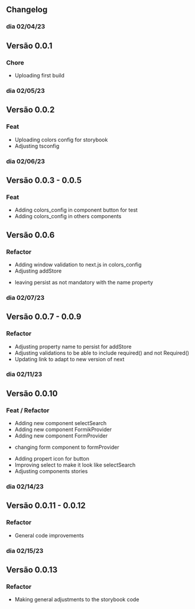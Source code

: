 ## Changelog


### dia 02/04/23
## Versão 0.0.1
### Chore
- Uploading first build

### dia 02/05/23

## Versão 0.0.2
### Feat
- Uploading colors config for storybook
- Adjusting tsconfig

### dia 02/06/23

## Versão 0.0.3 - 0.0.5
### Feat
- Adding colors_config in component button for test
- Adding colors_config in others components

## Versão 0.0.6
### Refactor
- Adding window validation to next.js in colors_config
- Adjusting addStore
* leaving persist as not mandatory with the name property

### dia 02/07/23
## Versão 0.0.7 - 0.0.9
### Refactor
- Adjusting property name to persist for addStore
- Adjusting validations to be able to include required() and not Required()
- Updating link to adapt to new version of next

### dia 02/11/23
## Versão 0.0.10
### Feat / Refactor
- Adding new component selectSearch
- Adding new component FormikProvider
- Adding new component FormProvider
* changing form component to formProvider
- Adding propert icon for button
- Improving select to make it look like selectSearch
- Adjusting components stories

### dia 02/14/23
## Versão 0.0.11 - 0.0.12
### Refactor
- General code improvements


### dia 02/15/23
## Versão 0.0.13
### Refactor
- Making general adjustments to the storybook code


